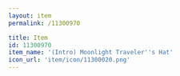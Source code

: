 ```yaml
---
layout: item
permalink: /11300970

title: Item
id: 11300970
item_name: '(Intro) Moonlight Traveler''s Hat'
icon_url: 'item/icon/11300020.png'
---
```

